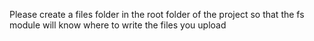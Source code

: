 Please create a files folder in the root folder of the project so that the fs module will know where to write the files you upload
